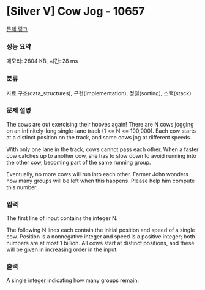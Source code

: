 # [Silver V] Cow Jog - 10657 

[문제 링크](https://www.acmicpc.net/problem/10657) 

### 성능 요약

메모리: 2804 KB, 시간: 28 ms

### 분류

자료 구조(data_structures), 구현(implementation), 정렬(sorting), 스택(stack)

### 문제 설명

<p>The cows are out exercising their hooves again!  There are N cows jogging on an infinitely-long single-lane track (1 <= N <= 100,000). Each cow starts at a distinct position on the track, and some cows jog at different speeds.</p>

<p>With only one lane in the track, cows cannot pass each other.  When a faster cow catches up to another cow, she has to slow down to avoid running into the other cow, becoming part of the same running group.</p>

<p>Eventually, no more cows will run into each other.  Farmer John wonders how many groups will be left when this happens.  Please help him compute this number.</p>

### 입력 

 <p>The first line of input contains the integer N.</p>

<p>The following N lines each contain the initial position and speed of a single cow.  Position is a nonnegative integer and speed is a positive integer; both numbers are at most 1 billion.  All cows start at  distinct positions, and these will be given in increasing order in the input.</p>

### 출력 

 <p>A single integer indicating how many groups remain.</p>

<p> </p>


